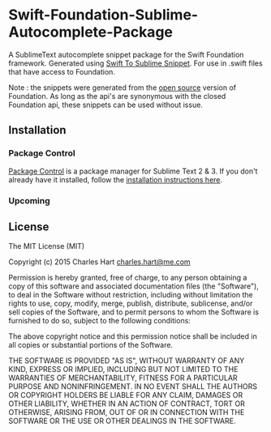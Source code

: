 
# Swift-Foundation-Sublime-Autocomplete-Package

A SublimeText autocomplete snippet package for the Swift Foundation framework. Generated using [Swift To Sublime Snippet](https://github.com/hatunike/swift-api-to-snippet). For use in .swift files that have access to Foundation.

Note : the snippets were generated from the [open source](https://github.com/apple/swift-corelibs-foundation) version of Foundation. As long as the api's are synonymous with the closed Foundation api, these snippets can be used without issue.


## Installation

### Package Control
[Package Control](http://wbond.net/sublime_packages/package_control) is a package manager for Sublime Text 2 & 3.  If you don't already have it installed, follow the [installation instructions here](https://sublime.wbond.net/installation).

### Upcoming


## License

The MIT License (MIT)

Copyright (c) 2015 Charles Hart <charles.hart@me.com>

Permission is hereby granted, free of charge, to any person obtaining a copy
of this software and associated documentation files (the "Software"), to deal
in the Software without restriction, including without limitation the rights
to use, copy, modify, merge, publish, distribute, sublicense, and/or sell
copies of the Software, and to permit persons to whom the Software is
furnished to do so, subject to the following conditions:

The above copyright notice and this permission notice shall be included in
all copies or substantial portions of the Software.

THE SOFTWARE IS PROVIDED "AS IS", WITHOUT WARRANTY OF ANY KIND, EXPRESS OR
IMPLIED, INCLUDING BUT NOT LIMITED TO THE WARRANTIES OF MERCHANTABILITY,
FITNESS FOR A PARTICULAR PURPOSE AND NONINFRINGEMENT. IN NO EVENT SHALL THE
AUTHORS OR COPYRIGHT HOLDERS BE LIABLE FOR ANY CLAIM, DAMAGES OR OTHER
LIABILITY, WHETHER IN AN ACTION OF CONTRACT, TORT OR OTHERWISE, ARISING FROM,
OUT OF OR IN CONNECTION WITH THE SOFTWARE OR THE USE OR OTHER DEALINGS IN
THE SOFTWARE.
